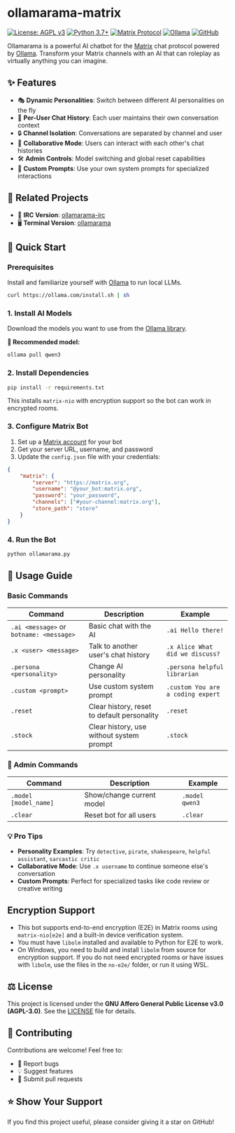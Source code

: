 # ollamarama-matrix

[![License: AGPL v3](https://img.shields.io/badge/License-AGPL_v3-blue.svg)](https://www.gnu.org/licenses/agpl-3.0)
[![Python 3.7+](https://img.shields.io/badge/python-3.7+-blue.svg)](https://www.python.org/downloads/)
[![Matrix Protocol](https://img.shields.io/badge/chat-Matrix-green.svg)](https://matrix.org/)
[![Ollama](https://img.shields.io/badge/AI-Ollama-orange.svg)](https://ollama.com/)
[![GitHub](https://img.shields.io/github/stars/h1ddenpr0cess20/ollamarama-matrix?style=social)](https://github.com/h1ddenpr0cess20/ollamarama-matrix)

Ollamarama is a powerful AI chatbot for the [Matrix](https://matrix.org/) chat protocol powered by [Ollama](https://ollama.com/). Transform your Matrix channels with an AI that can roleplay as virtually anything you can imagine.

## ✨ Features

- 🎭 **Dynamic Personalities**: Switch between different AI personalities on the fly
- 👥 **Per-User Chat History**: Each user maintains their own conversation context
- 🔒 **Channel Isolation**: Conversations are separated by channel and user
- 🤝 **Collaborative Mode**: Users can interact with each other's chat histories
- 🛠️ **Admin Controls**: Model switching and global reset capabilities
- 🎯 **Custom Prompts**: Use your own system prompts for specialized interactions

## 🌟 Related Projects

- 💬 **IRC Version**: [ollamarama-irc](https://github.com/h1ddenpr0cess20/ollamarama-irc)
- 🖥️ **Terminal Version**: [ollamarama](https://github.com/h1ddenpr0cess20/ollamarama)

## 🚀 Quick Start

### Prerequisites

Install and familiarize yourself with [Ollama](https://ollama.com/) to run local LLMs.

```bash
curl https://ollama.com/install.sh | sh
```

### 1. Install AI Models

Download the models you want to use from the [Ollama library](https://ollama.com/library).

**🎯 Recommended model:**
```bash
ollama pull qwen3
```


### 2. Install Dependencies

```bash
pip install -r requirements.txt
```
This installs `matrix-nio` with encryption support so the bot can work in encrypted rooms.

### 3. Configure Matrix Bot

1. Set up a [Matrix account](https://app.element.io/) for your bot
2. Get your server URL, username, and password
3. Update the `config.json` file with your credentials:

```json
{
    "matrix": {
        "server": "https://matrix.org",
        "username": "@your_bot:matrix.org",
        "password": "your_password",
        "channels": ["#your-channel:matrix.org"],
        "store_path": "store"
    }
}
```

### 4. Run the Bot

```bash
python ollamarama.py
```

## 📖 Usage Guide

### Basic Commands

| Command | Description | Example |
|---------|-------------|---------|
| `.ai <message>` or `botname: <message>` | Basic chat with the AI | `.ai Hello there!` |
| `.x <user> <message>` | Talk to another user's chat history | `.x Alice What did we discuss?` |
| `.persona <personality>` | Change AI personality | `.persona helpful librarian` |
| `.custom <prompt>` | Use custom system prompt | `.custom You are a coding expert` |
| `.reset` | Clear history, reset to default personality | `.reset` |
| `.stock` | Clear history, use without system prompt | `.stock` |

### 👑 Admin Commands

| Command | Description | Example |
|---------|-------------|---------|
| `.model [model_name]` | Show/change current model | `.model qwen3` |
| `.clear` | Reset bot for all users | `.clear` |

### 💡 Pro Tips

- **Personality Examples**: Try `detective`, `pirate`, `shakespeare`, `helpful assistant`, `sarcastic critic`
- **Collaborative Mode**: Use `.x username` to continue someone else's conversation
- **Custom Prompts**: Perfect for specialized tasks like code review or creative writing

## Encryption Support

- This bot supports end-to-end encryption (E2E) in Matrix rooms using `matrix-nio[e2e]` and a built-in device verification system.
- You must have `libolm` installed and available to Python for E2E to work.
- On Windows, you need to build and install `libolm` from source for encryption support. If you do not need encrypted rooms or have issues with `libolm`, use the files in the `no-e2e/` folder, or run it using WSL.

## ⚖️ License

This project is licensed under the **GNU Affero General Public License v3.0 (AGPL-3.0)**. See the [LICENSE](LICENSE) file for details.

## 🤝 Contributing

Contributions are welcome! Feel free to:
- 🐛 Report bugs
- 💡 Suggest features
- 🔧 Submit pull requests

## ⭐ Show Your Support

If you find this project useful, please consider giving it a star on GitHub!


